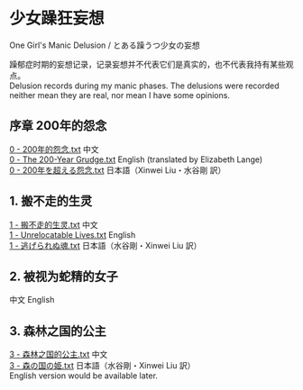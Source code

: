 # 少女躁狂妄想 
One Girl's Manic Delusion / とある躁うつ少女の妄想  

躁郁症时期的妄想记录，记录妄想并不代表它们是真实的，也不代表我持有某些观点。  
Delusion records during my manic phases. The delusions were recorded neither mean they are real, nor mean I have some opinions.  
## 序章 200年的怨念
[0 - 200年的怨念.txt](https://github.com/SnowyYANG/TongLingHime/blob/master/0%20-%20200%E5%B9%B4%E7%9A%84%E6%80%A8%E5%BF%B5.txt) 中文  
[0 - The 200-Year Grudge.txt](https://github.com/SnowyYANG/TongLingHime/blob/master/0%20-%20The%20200-Year%20Grudge.txt) English (translated by Elizabeth Lange)  
[0 - 200年を超える怨念.txt](https://github.com/SnowyYANG/TongLingHime/blob/master/0%20-%20200%E5%B9%B4%E3%82%92%E8%B6%85%E3%81%88%E3%82%8B%E6%80%A8%E5%BF%B5.txt) 日本語（Xinwei Liu・水谷剛 訳）
## 1. 搬不走的生灵
[1 - 搬不走的生灵.txt](https://github.com/SnowyYANG/Delusions/blob/master/1%20-%20%E6%90%AC%E4%B8%8D%E8%B5%B0%E7%9A%84%E7%94%9F%E7%81%B5.txt) 中文  
[1 - Unrelocatable Lives.txt](https://github.com/SnowyYANG/Delusions/blob/master/1%20-%20Unrelocatable%20Lives.txt) English  
[1 - 逃げられぬ魂.txt](https://github.com/SnowyYANG/Delusions/blob/master/1%20-%20%E9%80%83%E3%81%92%E3%82%89%E3%82%8C%E3%81%AC%E9%AD%82.txt) 日本語（水谷剛・Xinwei Liu 訳）  
## 2. 被视为蛇精的女子
中文 English
## 3. 森林之国的公主
[3 - 森林之国的公主.txt](https://github.com/SnowyYANG/Delusions/blob/master/3%20-%20%E6%A3%AE%E6%9E%97%E4%B9%8B%E5%9B%BD%E7%9A%84%E5%85%AC%E4%B8%BB.txt) 中文  
[3 - 森の国の姫.txt](https://github.com/SnowyYANG/Delusions/blob/master/3%20-%20%E6%A3%AE%E3%81%AE%E5%9B%BD%E3%81%AE%E5%A7%AB.txt) 日本語（水谷剛・Xinwei Liu 訳）  
English version would be available later.  
